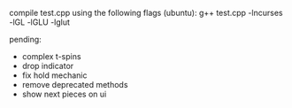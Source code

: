 compile test.cpp using the following flags (ubuntu):
g++ test.cpp -lncurses -lGL -lGLU -lglut

pending:
- complex t-spins
- drop indicator
- fix hold mechanic
- remove deprecated methods
- show next pieces on ui

